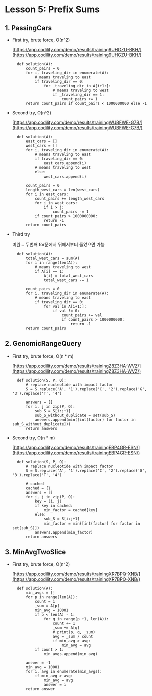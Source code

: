 # Lesson 5: Prefix Sums

## 1. PassingCars

- First try, brute force, O(n^2)

    [https://app.codility.com/demo/results/training9UHGZU-BKH/](https://app.codility.com/demo/results/training9UHGZU-BKH/)

        def solution(A):
            count_pairs = 0
            for i, traveling_dir in enumerate(A):
                # means traveling to east
                if traveling_dir == 0:
                    for _traveling_dir in A[i+1:]:
                        # means traveling to west
                        if _traveling_dir == 1:
                            count_pairs += 1
            return count_pairs if count_pairs < 1000000000 else -1

- Second try, O(n^2)

    [https://app.codility.com/demo/results/trainingWUBFWE-G7B/](https://app.codility.com/demo/results/trainingWUBFWE-G7B/)

        def solution(A):
            east_cars = []
            west_cars = []
            for i, traveling_dir in enumerate(A):
                # means traveling to east
                if traveling_dir == 0:
                    east_cars.append(i)
                # means traveling to west
                else:
                    west_cars.append(i)

            count_pairs = 0
            length_west_cars = len(west_cars)
            for i in east_cars:
                count_pairs += length_west_cars
                for j in west_cars:
                    if i > j:
                        count_pairs -= 1
                if count_pairs > 1000000000:
                    return -1
            return count_pairs

- Third try

    미완... 두번째 for문에서 뒤에서부터 돌았으면 가능

        def solution(A):
            total_west_cars = sum(A)
            for i in range(len(A)):
                # means traveling to west
                if A[i] == 1:
                    A[i] = total_west_cars
                    total_west_cars -= 1

            count_pairs = 0
            for i, traveling_dir in enumerate(A):
                # means traveling to east
                if traveling_dir == 0:
                    for val in A[i+1:]:
                        if val != 0:
                            count_pairs += val
                            if count_pairs > 1000000000:
                                return -1
            return count_pairs

## 2. GenomicRangeQuery

- First try, brute force, O(n * m)

    [https://app.codility.com/demo/results/trainingZ8Z3HA-WVZ/](https://app.codility.com/demo/results/trainingZ8Z3HA-WVZ/)

        def solution(S, P, Q):
            # replace nucleotide with impact factor
            S = S.replace('A', '1').replace('C', '2').replace('G', '3').replace('T', '4')

            answers = []
            for i, j in zip(P, Q):
                sub_S = S[i:j+1]
                sub_S_without_duplicate = set(sub_S)
                answers.append(min([int(factor) for factor in sub_S_without_duplicate]))
            return answers

- Second try, O(n * m)

    [https://app.codility.com/demo/results/trainingEBP4GR-ESN/](https://app.codility.com/demo/results/trainingEBP4GR-ESN/)

        def solution(S, P, Q):
            # replace nucleotide with impact factor
            S = S.replace('A', '1').replace('C', '2').replace('G', '3').replace('T', '4')

            # cached
            cached = {}
            answers = []
            for i, j in zip(P, Q):
                key = (i, j)
                if key in cached:
                    min_factor = cached[key]
                else:
                    sub_S = S[i:j+1]
                    min_factor = min([int(factor) for factor in set(sub_S)])
                answers.append(min_factor)
            return answers

## 3. MinAvgTwoSlice

- First try, brute force, O(n^2)

    [https://app.codility.com/demo/results/trainingXR7BPQ-XNB/](https://app.codility.com/demo/results/trainingXR7BPQ-XNB/)

        def solution(A):
            min_avgs = []
            for p in range(len(A)):
                count = 1
                _sum = A[p]
                min_avg = 10001
                if p < len(A) - 1:
                    for q in range(p +1, len(A)):
                        count += 1
                        _sum += A[q]
                        # print(p, q, _sum)
                        avg = _sum / count
                        if min_avg > avg:
                            min_avg = avg
                if count > 1:
                    min_avgs.append(min_avg)

            answer = -1
            min_avg = 10001
            for i, avg in enumerate(min_avgs):
                if min_avg > avg:
                    min_avg = avg
                    answer = i
            return answer